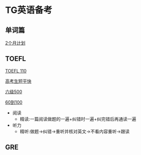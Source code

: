 # TG英语备考
## 单词篇
[2个月计划](https://zhuanlan.zhihu.com/p/38191414)

## TOEFL
[TOEFL 110](https://zhuanlan.zhihu.com/p/29026198?utm_source=qq&utm_medium=social&utm_oi=736283920542203904)

[高考生短平快](https://www.1point3acres.com/bbs/thread-576890-1-1.html)

[六级500](https://www.cc98.org/topic/5221614/1#1)

[60到100](https://www.cc98.org/topic/5181699)

- 阅读
    - 精读:一篇阅读做题的一遍+纠错时一遍+纠完错后再通读一遍
- 听力
    - 精听:做题→纠错→重听并核对英文→不看内容重听→跟读
## GRE
